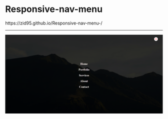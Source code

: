 <h1> Responsive-nav-menu </h1>
https://zid95.github.io/Responsive-nav-menu-/
<hr>

![Screenshot](https://raw.githubusercontent.com/Zid95/Responsive-nav-menu-/main/screencapture.png)
